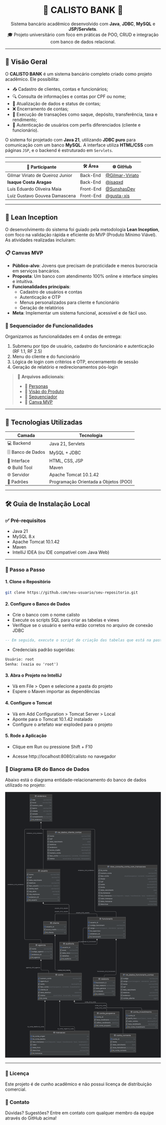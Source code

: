 <h1 align="center">🏦 <strong>CALISTO BANK</strong> 🧠</h1>

<p align="center">
Sistema bancário acadêmico desenvolvido com <strong>Java</strong>, <strong>JDBC</strong>, <strong>MySQL</strong> e <strong>JSP/Servlets</strong>.<br>
🎓 Projeto universitário com foco em práticas de POO, CRUD e integração com banco de dados relacional.
</p>

---

## 📌 Visão Geral

O **CALISTO BANK** é um sistema bancário completo criado como projeto acadêmico. Ele possibilita:

- 📥 Cadastro de clientes, contas e funcionários;
- 🔍 Consulta de informações e contas por CPF ou nome;
- 🔄 Atualização de dados e status de contas;
- ❌ Encerramento de contas;
- 💸 Execução de transações como saque, depósito, transferência, taxa e rendimento;
- 🔐 Autenticação de usuários com perfis diferenciados (cliente e funcionário).

O sistema foi projetado com **Java 21**, utilizando **JDBC puro** para comunicação com um banco **MySQL**. A interface utiliza **HTML/CSS** com páginas `JSP`, e o backend é estruturado em `Servlets`.

---


| 👤 Participante                  | 🛠️ Área  | 🌐 GitHub                                            |
| -------------------------------- | --------- | ---------------------------------------------------- |
| Gilmar Viriato de Queiroz Junior | Back-End  | [@Gilmar-Viriato](https://github.com/Gilmar-Viriato) |
| **Isaque Costa Aragao**          | Back-End  | [@isaqxd](https://github.com/isaqxd)                 |
| Luis Eduardo Oliveira Maia       | Front-End | [@SunshasDev](https://github.com/SunshasDev)         |
| Luiz Gustavo Gouvea Damascena    | Front-End | [@gusta-xis](https://github.com/gusta-xis)           |


---

## 🎯 Lean Inception

O desenvolvimento do sistema foi guiado pela metodologia **Lean Inception**, com foco na validação rápida e eficiente do MVP (Produto Mínimo Viável). As atividades realizadas incluíram:

### 📋 Canvas MVP

- **Público-alvo**: Jovens que precisam de praticidade e menos burocracia em serviços bancários.
- **Proposta**: Um banco com atendimento 100% online e interface simples e intuitiva.
- **Funcionalidades principais**:
    - Cadastro de usuários e contas
    - Autenticação e OTP
    - Menus personalizados para cliente e funcionário
    - Geração de relatórios
- **Meta**: Implementar um sistema funcional, acessível e de fácil uso.

### 📌 Sequenciador de Funcionalidades

Organizamos as funcionalidades em 4 ondas de entrega:

1. Submenu por tipo de usuário, cadastro do funcionário e autenticação (RF 1.1, RF 2.5)
2. Menu do cliente e do funcionário
3. Lógica de login com critérios e OTP, encerramento de sessão
4. Geração de relatório e redirecionamentos pós-login

> 🔗 **Arquivos adicionais**:
> - 📄 [Personas](docs/Personas.pdf)
> - 📄 [Visão do Produto](docs/Visão%20do%20produto%20.pdf)
> - 📄 [Sequenciador](docs/Sequenciador.pdf)
> - 📄 [Canva MVP](docs/Canvas%20MVP.pdf)


---

## 🚀 Tecnologias Utilizadas

| Camada         | Tecnologia             |
|----------------|------------------------|
| 💻 Backend     | Java 21, Servlets      |
| 🗄️ Banco de Dados | MySQL + JDBC           |
| 🎨 Interface   | HTML, CSS, JSP         |
| ⚙️ Build Tool  | Maven                  |
| 🌐 Servidor    | Apache Tomcat 10.1.42  |
| 🧠 Padrões     | Programação Orientada a Objetos (POO) |

---

## 🛠️ Guia de Instalação Local

### ✅ Pré-requisitos

- Java 21
- MySQL 8.x
- Apache Tomcat 10.1.42
- Maven
- IntelliJ IDEA (ou IDE compatível com Java Web)

---

### 🔧 Passo a Passo

#### 1. Clone o Repositório

```bash
git clone https://github.com/seu-usuario/seu-repositorio.git
````
#### 2. Configure o Banco de Dados
- Crie o banco com o nome calisto
- Execute os scripts SQL para criar as tabelas e views
- Verifique se o usuário e senha estão corretos no arquivo de conexão JDBC

```sql
-- Em seguida, execute o script de criação das tabelas que está na pasta Util
```
- Credenciais padrão sugeridas:
```properties
Usuário: root
Senha: (vazia ou 'root')
```

#### 3. Abra o Projeto no IntelliJ
- Vá em File > Open e selecione a pasta do projeto
- Espere o Maven importar as dependências

#### 4. Configure o Tomcat
- Vá em Add Configuration > Tomcat Server > Local
- Aponte para o Tomcat 10.1.42 instalado
- Configure o artefato war exploded para o projeto

#### 5. Rode a Aplicação
- Clique em Run ou pressione Shift + F10

- Acesse http://localhost:8080/calisto no navegador

### 🧱 Diagrama ER do Banco de Dados

Abaixo está o diagrama entidade-relacionamento do banco de dados utilizado no projeto:

![Diagrama ER](docs/calisto.png)

---


### 📃 Licença
Este projeto é de cunho acadêmico e não possui licença de distribuição comercial.

### 📩 Contato
Dúvidas? Sugestões? Entre em contato com qualquer membro da equipe através do GitHub acima!